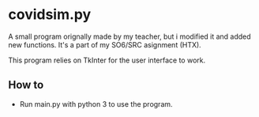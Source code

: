 # covidsim.py
A small program orignally made by my teacher, but i modified it and added new functions.
It's a part of my SO6/SRC asignment (HTX).

This program relies on TkInter for the user interface to work.
## How to
- Run main.py with python 3 to use the program.
